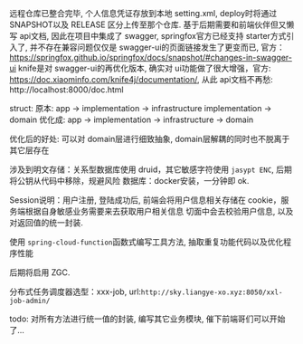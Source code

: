 远程仓库已整合完毕, 个人信息凭证存放到本地 setting.xml, deploy时将通过 SNAPSHOT以及 RELEASE
区分上传至那个仓库.
基于后期需要和前端伙伴但又懒写 api文档, 因此在项目中集成了 swagger, springfox官方已经支持 starter方式引入了, 并不存在兼容问题仅仅是
swagger-ui的页面链接发生了更变而已, 官方：https://springfox.github.io/springfox/docs/snapshot/#changes-in-swagger-ui
knife是对 swagger-ui的再优化版本, 确实对 ui功能做了很大增强，官方: https://doc.xiaominfo.com/knife4j/documentation/, 
从此 api文档不再愁: http://localhost:8000/doc.html

struct:
原本:
app -> implementation -> infrastructure
implementation -> domain
优化成:
app -> implementation -> infrastructure -> domain

优化后的好处: 可以对 domain层进行细致抽象, domain层解耦的同时也不脱离于其它层存在

涉及到明文存储：关系型数据库使用 druid，其它敏感字符使用 `jasypt ENC`, 后期将公钥从代码中移除，规避风险
数据库：docker安装，一分钟即 ok.

Session说明：用户注册, 登陆成功后, 前端会将用户信息相关存储在 cookie，服务端根据自身敏感业务需要来去获取用户相关信息
切面中会去校验用户信息, 以及对返回值的统一封装.

使用 `spring-cloud-function`函数式编写工具方法, 抽取重复功能代码以及优化程序性能

后期将启用 ZGC.

分布式任务调度器选型：xxx-job, url:`http://sky.liangye-xo.xyz:8050/xxl-job-admin/`

todo: 对所有方法进行统一值的封装, 编写其它业务模块, 催下前端哥们可以开始了...